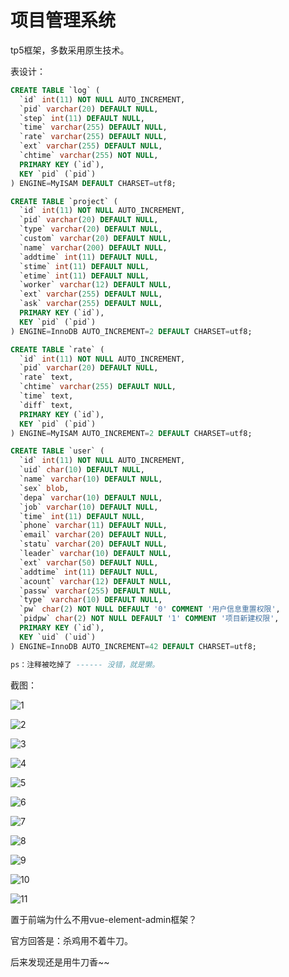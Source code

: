 ﻿项目管理系统
===============

tp5框架，多数采用原生技术。

表设计：

```sql
CREATE TABLE `log` (
  `id` int(11) NOT NULL AUTO_INCREMENT,
  `pid` varchar(20) DEFAULT NULL,
  `step` int(11) DEFAULT NULL,
  `time` varchar(255) DEFAULT NULL,
  `rate` varchar(255) DEFAULT NULL,
  `ext` varchar(255) DEFAULT NULL,
  `chtime` varchar(255) NOT NULL,
  PRIMARY KEY (`id`),
  KEY `pid` (`pid`)
) ENGINE=MyISAM DEFAULT CHARSET=utf8;

CREATE TABLE `project` (
  `id` int(11) NOT NULL AUTO_INCREMENT,
  `pid` varchar(20) DEFAULT NULL,
  `type` varchar(20) DEFAULT NULL,
  `custom` varchar(20) DEFAULT NULL,
  `name` varchar(200) DEFAULT NULL,
  `addtime` int(11) DEFAULT NULL,
  `stime` int(11) DEFAULT NULL,
  `etime` int(11) DEFAULT NULL,
  `worker` varchar(12) DEFAULT NULL,
  `ext` varchar(255) DEFAULT NULL,
  `ask` varchar(255) DEFAULT NULL,
  PRIMARY KEY (`id`),
  KEY `pid` (`pid`)
) ENGINE=InnoDB AUTO_INCREMENT=2 DEFAULT CHARSET=utf8;

CREATE TABLE `rate` (
  `id` int(11) NOT NULL AUTO_INCREMENT,
  `pid` varchar(20) DEFAULT NULL,
  `rate` text,
  `chtime` varchar(255) DEFAULT NULL,
  `time` text,
  `diff` text,
  PRIMARY KEY (`id`),
  KEY `pid` (`pid`)
) ENGINE=MyISAM AUTO_INCREMENT=2 DEFAULT CHARSET=utf8;

CREATE TABLE `user` (
  `id` int(11) NOT NULL AUTO_INCREMENT,
  `uid` char(10) DEFAULT NULL,
  `name` varchar(10) DEFAULT NULL,
  `sex` blob,
  `depa` varchar(10) DEFAULT NULL,
  `job` varchar(10) DEFAULT NULL,
  `time` int(11) DEFAULT NULL,
  `phone` varchar(11) DEFAULT NULL,
  `email` varchar(20) DEFAULT NULL,
  `statu` varchar(20) DEFAULT NULL,
  `leader` varchar(10) DEFAULT NULL,
  `ext` varchar(50) DEFAULT NULL,
  `addtime` int(11) DEFAULT NULL,
  `acount` varchar(12) DEFAULT NULL,
  `passw` varchar(255) DEFAULT NULL,
  `type` varchar(10) DEFAULT NULL,
  `pw` char(2) NOT NULL DEFAULT '0' COMMENT '用户信息重置权限',
  `pidpw` char(2) NOT NULL DEFAULT '1' COMMENT '项目新建权限',
  PRIMARY KEY (`id`),
  KEY `uid` (`uid`)
) ENGINE=InnoDB AUTO_INCREMENT=42 DEFAULT CHARSET=utf8;

ps：注释被吃掉了 ------ 没错，就是懒。
```



截图：

![1](../../1.png)

![2](../../2.png)

![3](../../3.png)

![4](../../4.png)

![5](../../5.png)

![6](../../6.png)

![7](../../7.png)

![8](../../8.png)

![9](../../9.png)

![10](../../10.png)

![11](../../11.png)



置于前端为什么不用vue-element-admin框架？

官方回答是：杀鸡用不着牛刀。

后来发现还是用牛刀香~~



































